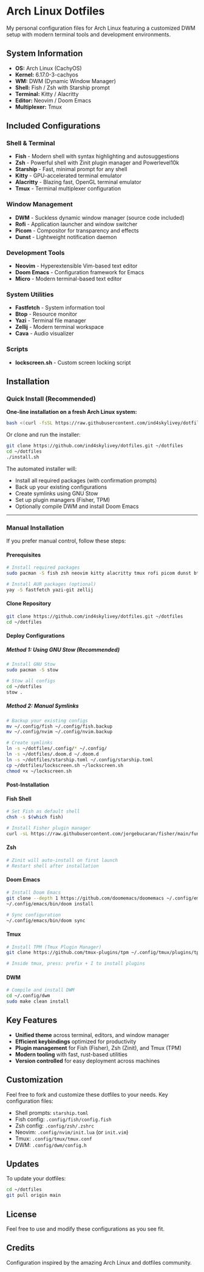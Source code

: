 # Arch Linux Dotfiles

My personal configuration files for Arch Linux featuring a customized DWM setup with modern terminal tools and development environments.

## System Information

- **OS:** Arch Linux (CachyOS)
- **Kernel:** 6.17.0-3-cachyos
- **WM:** DWM (Dynamic Window Manager)
- **Shell:** Fish / Zsh with Starship prompt
- **Terminal:** Kitty / Alacritty
- **Editor:** Neovim / Doom Emacs
- **Multiplexer:** Tmux

## Included Configurations

### Shell & Terminal
- **Fish** - Modern shell with syntax highlighting and autosuggestions
- **Zsh** - Powerful shell with Zinit plugin manager and Powerlevel10k
- **Starship** - Fast, minimal prompt for any shell
- **Kitty** - GPU-accelerated terminal emulator
- **Alacritty** - Blazing fast, OpenGL terminal emulator
- **Tmux** - Terminal multiplexer configuration

### Window Management
- **DWM** - Suckless dynamic window manager (source code included)
- **Rofi** - Application launcher and window switcher
- **Picom** - Compositor for transparency and effects
- **Dunst** - Lightweight notification daemon

### Development Tools
- **Neovim** - Hyperextensible Vim-based text editor
- **Doom Emacs** - Configuration framework for Emacs
- **Micro** - Modern terminal-based text editor

### System Utilities
- **Fastfetch** - System information tool
- **Btop** - Resource monitor
- **Yazi** - Terminal file manager
- **Zellij** - Modern terminal workspace
- **Cava** - Audio visualizer

### Scripts
- **lockscreen.sh** - Custom screen locking script

## Installation

### Quick Install (Recommended)

**One-line installation on a fresh Arch Linux system:**

```bash
bash <(curl -fsSL https://raw.githubusercontent.com/ind4skylivey/dotfiles/main/bootstrap.sh)
```

Or clone and run the installer:

```bash
git clone https://github.com/ind4skylivey/dotfiles.git ~/dotfiles
cd ~/dotfiles
./install.sh
```

The automated installer will:
- Install all required packages (with confirmation prompts)
- Back up your existing configurations
- Create symlinks using GNU Stow
- Set up plugin managers (Fisher, TPM)
- Optionally compile DWM and install Doom Emacs

---

### Manual Installation

If you prefer manual control, follow these steps:

#### Prerequisites

```bash
# Install required packages
sudo pacman -S fish zsh neovim kitty alacritty tmux rofi picom dunst btop starship git stow

# Install AUR packages (optional)
yay -S fastfetch yazi-git zellij
```

#### Clone Repository

```bash
git clone https://github.com/ind4skylivey/dotfiles.git ~/dotfiles
cd ~/dotfiles
```

#### Deploy Configurations

##### Method 1: Using GNU Stow (Recommended)

```bash
# Install GNU Stow
sudo pacman -S stow

# Stow all configs
cd ~/dotfiles
stow .
```

##### Method 2: Manual Symlinks

```bash
# Backup your existing configs
mv ~/.config/fish ~/.config/fish.backup
mv ~/.config/nvim ~/.config/nvim.backup

# Create symlinks
ln -s ~/dotfiles/.config/* ~/.config/
ln -s ~/dotfiles/.doom.d ~/.doom.d
ln -s ~/dotfiles/starship.toml ~/.config/starship.toml
cp ~/dotfiles/lockscreen.sh ~/lockscreen.sh
chmod +x ~/lockscreen.sh
```

#### Post-Installation

#### Fish Shell
```bash
# Set Fish as default shell
chsh -s $(which fish)

# Install Fisher plugin manager
curl -sL https://raw.githubusercontent.com/jorgebucaran/fisher/main/functions/fisher.fish | source && fisher install jorgebucaran/fisher
```

#### Zsh
```bash
# Zinit will auto-install on first launch
# Restart shell after installation
```

#### Doom Emacs
```bash
# Install Doom Emacs
git clone --depth 1 https://github.com/doomemacs/doomemacs ~/.config/emacs
~/.config/emacs/bin/doom install

# Sync configuration
~/.config/emacs/bin/doom sync
```

#### Tmux
```bash
# Install TPM (Tmux Plugin Manager)
git clone https://github.com/tmux-plugins/tpm ~/.config/tmux/plugins/tpm

# Inside tmux, press: prefix + I to install plugins
```

#### DWM
```bash
# Compile and install DWM
cd ~/.config/dwm
sudo make clean install
```

## Key Features

- **Unified theme** across terminal, editors, and window manager
- **Efficient keybindings** optimized for productivity
- **Plugin management** for Fish (Fisher), Zsh (Zinit), and Tmux (TPM)
- **Modern tooling** with fast, rust-based utilities
- **Version controlled** for easy deployment across machines

## Customization

Feel free to fork and customize these dotfiles to your needs. Key configuration files:

- Shell prompts: `starship.toml`
- Fish config: `.config/fish/config.fish`
- Zsh config: `.config/zsh/.zshrc`
- Neovim: `.config/nvim/init.lua` (or `init.vim`)
- Tmux: `.config/tmux/tmux.conf`
- DWM: `.config/dwm/config.h`

## Updates

To update your dotfiles:

```bash
cd ~/dotfiles
git pull origin main
```

## License

Feel free to use and modify these configurations as you see fit.

## Credits

Configuration inspired by the amazing Arch Linux and dotfiles community.

